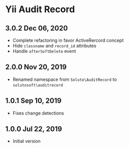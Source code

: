 Yii Audit Record
================

3.0.2 Dec 06, 2020
------------------

- Complete refactoring in favor ActiveRercord concept
- Hide `classname` and `record_id` attributes
- Handle `afterSoftDelete` event


2.0.0 Nov 20, 2019
------------------

- Renamed namespace from `Soluto\AuditRecord` to `solutosoft\auditrecord`

1.0.1 Sep 10, 2019
------------------

- Fixes change detections

1.0.0 Jul 22, 2019
------------------

- Initial version
